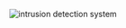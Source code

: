 ![intrusion detection system](https://user-images.githubusercontent.com/58104706/124863153-3f1f2a80-dfd4-11eb-8705-3529cfbe43ea.jpg)



